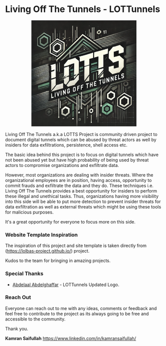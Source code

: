 
# Living Off The Tunnels - LOTTunnels

<p align="center"><img src="/assets/logo.png"></p>

Living Off The Tunnels a.k.a LOTTS Project is community driven project to document digital tunnels which can be abused by threat actors as well by insiders for data exfiltrations, persistence, shell access etc.

The basic idea behind this project is to focus on digital tunnels which have not been abused yet but have high probability of being used by threat actors to compromise organizations and exfiltrate data. 

However, most organizations are dealing with insider threats. Where the organizational employees are in position, having access, opportunity to commit frauds and exfiltrate the data and they do. These techniques i.e. Living Off The Tunnels provides a best opportunity for insiders to perform these illegal and unethical tasks. Thus, organizations having more visibility into this side will be able to put more detection to prevent insider threats for data exfiltration as well as external threats which might be using these tools for malicious purposes. 

It's a great opportunity for everyone to focus more on this side. 

### Website Template Inspiration

The inspiration of this project and site template is taken directly from (https://lolbas-project.github.io/) project. 

Kudos to the team for bringing in amazing projects.

### Special Thanks

- [Abdelaal Abdelghaffar](https://www.linkedin.com/in/abdelaal-abdelghaffar/) - LOTTunnels Updated Logo. 

### Reach Out

Everyone can reach out to me with any ideas, comments or feedback and feel free to contribute to the project as its always going to be free and accessible to the community. 

Thank you.

**Kamran Saifullah**
https://www.linkedin.com/in/kamransaifullah/